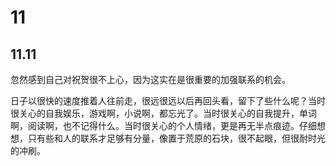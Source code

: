 # 11

## 11.11

忽然感到自己对祝贺很不上心，因为这实在是很重要的加强联系的机会。

日子以很快的速度推着人往前走，很远很远以后再回头看，留下了些什么呢？当时很关心的自我娱乐，游戏啊，小说啊，都忘光了。当时很关心的自我提升，单词啊，阅读啊，也不记得什么。当时很关心的个人情绪，更是再无半点痕迹。仔细想想，只有些和人的联系才足够有分量，像置于荒原的石块，很不起眼，但很耐时光的冲刷。
